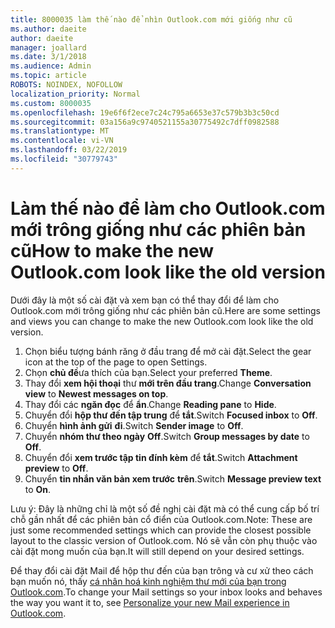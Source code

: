 ```yaml
---
title: 8000035 làm thế nào để nhìn Outlook.com mới giống như cũ
ms.author: daeite
author: daeite
manager: joallard
ms.date: 3/1/2018
ms.audience: Admin
ms.topic: article
ROBOTS: NOINDEX, NOFOLLOW
localization_priority: Normal
ms.custom: 8000035
ms.openlocfilehash: 19e6f6f2ece7c24c795a6653e37c579b3b3c50cd
ms.sourcegitcommit: 03a156a9c9740521155a30775492c7dff0982588
ms.translationtype: MT
ms.contentlocale: vi-VN
ms.lasthandoff: 03/22/2019
ms.locfileid: "30779743"
---
```

# <a name="how-to-make-the-new-outlookcom-look-like-the-old-version"></a><span data-ttu-id="dfdfb-102">Làm thế nào để làm cho Outlook.com mới trông giống như các phiên bản cũ</span><span class="sxs-lookup"><span data-stu-id="dfdfb-102">How to make the new Outlook.com look like the old version</span></span>

<span data-ttu-id="dfdfb-103">Dưới đây là một số cài đặt và xem bạn có thể thay đổi để làm cho Outlook.com mới trông giống như các phiên bản cũ.</span><span class="sxs-lookup"><span data-stu-id="dfdfb-103">Here are some settings and views you can change to make the new Outlook.com look like the old version.</span></span>

1. <span data-ttu-id="dfdfb-104">Chọn biểu tượng bánh răng ở đầu trang để mở cài đặt.</span><span class="sxs-lookup"><span data-stu-id="dfdfb-104">Select the gear icon at the top of the page to open Settings.</span></span>
2. <span data-ttu-id="dfdfb-105">Chọn **chủ đề**ưa thích của bạn.</span><span class="sxs-lookup"><span data-stu-id="dfdfb-105">Select your preferred **Theme**.</span></span>
3. <span data-ttu-id="dfdfb-106">Thay đổi **xem hội thoại** thư **mới trên đầu trang**.</span><span class="sxs-lookup"><span data-stu-id="dfdfb-106">Change **Conversation view** to **Newest messages on top**.</span></span>
4. <span data-ttu-id="dfdfb-107">Thay đổi các **ngăn đọc** để **ẩn**.</span><span class="sxs-lookup"><span data-stu-id="dfdfb-107">Change **Reading pane** to **Hide**.</span></span>
5. <span data-ttu-id="dfdfb-108">Chuyển đổi **hộp thư đến tập trung** để **tắt**.</span><span class="sxs-lookup"><span data-stu-id="dfdfb-108">Switch **Focused inbox** to **Off**.</span></span>
6. <span data-ttu-id="dfdfb-109">Chuyển **hình ảnh gửi** **đi**.</span><span class="sxs-lookup"><span data-stu-id="dfdfb-109">Switch **Sender image** to **Off**.</span></span> 
7. <span data-ttu-id="dfdfb-110">Chuyển **nhóm thư theo ngày** **Off**.</span><span class="sxs-lookup"><span data-stu-id="dfdfb-110">Switch **Group messages by date** to **Off**.</span></span> 
8. <span data-ttu-id="dfdfb-111">Chuyển đổi **xem trước tập tin đính kèm** để **tắt**.</span><span class="sxs-lookup"><span data-stu-id="dfdfb-111">Switch **Attachment preview** to **Off**.</span></span> 
9. <span data-ttu-id="dfdfb-112">Chuyển **tin nhắn văn bản xem trước** **trên**.</span><span class="sxs-lookup"><span data-stu-id="dfdfb-112">Switch **Message preview text** to **On**.</span></span>

<span data-ttu-id="dfdfb-113">Lưu ý: Đây là những chỉ là một số đề nghị cài đặt mà có thể cung cấp bố trí chỗ gần nhất để các phiên bản cổ điển của Outlook.com.</span><span class="sxs-lookup"><span data-stu-id="dfdfb-113">Note: These are just some recommended settings which can provide the closest possible layout to the classic version of Outlook.com.</span></span> <span data-ttu-id="dfdfb-114">Nó sẽ vẫn còn phụ thuộc vào cài đặt mong muốn của bạn.</span><span class="sxs-lookup"><span data-stu-id="dfdfb-114">It will still depend on your desired settings.</span></span>

<span data-ttu-id="dfdfb-115">Để thay đổi cài đặt Mail để hộp thư đến của bạn trông và cư xử theo cách bạn muốn nó, thấy [cá nhân hoá kinh nghiệm thư mới của bạn trong Outlook.com](https://support.office.com/article/b41c2ecb-f23c-42b3-b7f8-659646d5e58c).</span><span class="sxs-lookup"><span data-stu-id="dfdfb-115">To change your Mail settings so your inbox looks and behaves the way you want it to, see [Personalize your new Mail experience in Outlook.com](https://support.office.com/article/b41c2ecb-f23c-42b3-b7f8-659646d5e58c).</span></span>